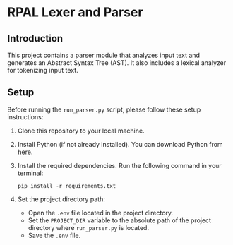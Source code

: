 # RPAL Lexer and Parser

## Introduction

This project contains a parser module that analyzes input text and generates an Abstract Syntax Tree (AST). It also includes a lexical analyzer for tokenizing input text.

## Setup

Before running the `run_parser.py` script, please follow these setup instructions:

1. Clone this repository to your local machine.

2. Install Python (if not already installed). You can download Python from [here](https://www.python.org/downloads/).

3. Install the required dependencies. Run the following command in your terminal:

   ```
   pip install -r requirements.txt
   ```

4. Set the project directory path:
   - Open the `.env` file located in the project directory.
   - Set the `PROJECT_DIR` variable to the absolute path of the project directory where `run_parser.py` is located.
   - Save the `.env` file.

